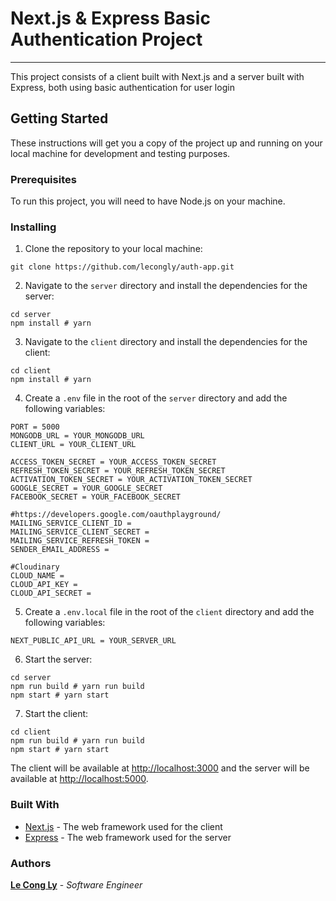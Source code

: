 # Next.js & Express Basic Authentication Project
- - - -
This project consists of a client built with Next.js and a server built with Express,
both using basic authentication for user login

## Getting Started
These instructions will get you a copy of the project up and running on your local machine for development and testing purposes.

### Prerequisites
To run this project, you will need to have Node.js on your machine.
### Installing
1. Clone the repository to your local machine:

```
git clone https://github.com/lecongly/auth-app.git
```

2. Navigate to the `server` directory and install the dependencies for the server:

```
cd server
npm install # yarn
```

3. Navigate to the `client` directory and install the dependencies for the client:

```
cd client
npm install # yarn
```

4. Create a `.env` file in the root of the `server` directory and add the following variables:

```
PORT = 5000
MONGODB_URL = YOUR_MONGODB_URL
CLIENT_URL = YOUR_CLIENT_URL

ACCESS_TOKEN_SECRET = YOUR_ACCESS_TOKEN_SECRET
REFRESH_TOKEN_SECRET = YOUR_REFRESH_TOKEN_SECRET
ACTIVATION_TOKEN_SECRET = YOUR_ACTIVATION_TOKEN_SECRET
GOOGLE_SECRET = YOUR_GOOGLE_SECRET
FACEBOOK_SECRET = YOUR_FACEBOOK_SECRET

#https://developers.google.com/oauthplayground/
MAILING_SERVICE_CLIENT_ID = 
MAILING_SERVICE_CLIENT_SECRET = 
MAILING_SERVICE_REFRESH_TOKEN = 
SENDER_EMAIL_ADDRESS = 

#Cloudinary
CLOUD_NAME = 
CLOUD_API_KEY = 
CLOUD_API_SECRET = 
```

5. Create a `.env.local` file in the root of the `client` directory and add the following variables:

```
NEXT_PUBLIC_API_URL = YOUR_SERVER_URL
```

6. Start the server:

```
cd server
npm run build # yarn run build
npm start # yarn start
```

7. Start the client:

```
cd client
npm run build # yarn run build
npm start # yarn start
```

The client will be available at [http://localhost:3000](http://localhost:3000/) and the server will be available at [http://localhost:5000](http://localhost:5000/).

### Built With

- [Next.js](https://nextjs.org/) - The web framework used for the client
- [Express](https://expressjs.com/) - The web framework used for the server

### Authors

**[Le Cong Ly](https://github.com/lecongly)** - *Software Engineer* 


